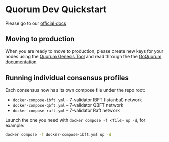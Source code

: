 # Quorum Dev Quickstart

Please go to our [official docs](https://consensys.net/docs/goquorum/en/latest/tutorials/quorum-dev-quickstart/)


## Moving to production

When you are ready to move to production, please create new keys for your nodes using the
[Quorum Genesis Tool](https://www.npmjs.com/package/quorum-genesis-tool) and read through the the
[GoQuorum documentation](https://consensys.net/docs/goquorum/en/latest/deploy/install/)

## Running individual consensus profiles

Each consensus now has its own compose file under the repo root:

- `docker-compose-ibft.yml` – 7-validator IBFT (Istanbul) network
- `docker-compose-qbft.yml` – 7-validator QBFT network
- `docker-compose-raft.yml` – 7-validator Raft network

Launch the one you need with `docker compose -f <file> up -d`, for example:

```bash
docker compose -f docker-compose-ibft.yml up -d
```
